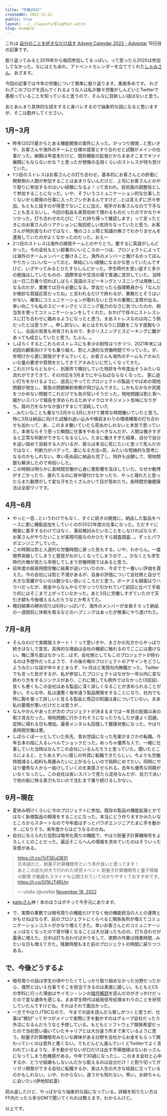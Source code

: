 ```yaml
---
title: "労働2022"
createdAt: 2022-12-21
public: true
layout: ../../layouts/BlogPost.astro
slug: example
---
```

これは [自分のことを好きなだけ話す Advent Calendar 2022 - Adventar](https://adventar.org/calendars/7562) 19日目の記事です。

振り返ってみると2019年から毎回参加してるっぽい。って思ったら2020は参加してなかった。なにはともあれ、アドベントカレンダーを立ててくれた[しゃみさん](https://twitter.com/syarlathotep)、あざます。

今回の記事では今年の労働について簡単に振り返ります。愚痴多めです。
わざわざこのブログを読んでくれるような人は私が散々労働がしんどいとTwitterで愚痴っていることを知っていると思うので、そんなに目新しい話はないと思う。

あとあんまり具体的な話をすると身バレするので抽象的な話になると思いますが、そこは勘弁してください。

## 1月~3月
- 昨年(2021)夏からとある機能開発の案件に入った。がっつり開発…と思いきや、お客さんや海外のチームと仕様の提案とすり合わせと試験がメインの仕事だった。納期は年度末だけど、既存機能の拡張だからまあそこまでキツイ展開にもならないかな？と思ったが想像の五倍くらいのストレスが待ち受けていた。
- 1つ目のストレスはお客さんとの打ち合わせ。基本的にお客さんとの折衝に開発側の人間が参加することはあまりないんだけど、上司にお客さんとのやり取りに参加するのはいい経験になるよ！って言われ、技術面の調整役として参加することになった。いや、そういうコミュニケーション的な仕事したくないから開発の仕事に入ったフシがあるんですけど…とは言えずに渋々参加。もともと話すのが得意でないことに加え、相手がお客さんなので下手なことも言えないし、今回の製品も実質初めて携わるものだったのでかなりキツかった。打ち合わせのたびに「これ持ち帰って確認します」って言ったときにのお客さんのリアクションに毎回悲しい気持ちなっていたと思う。お客さんが特別変なわけではなく、俺のコミュ障と知識の無さでわかりませんを連発していたのがよくなかったのだった。おえ〜
- 2つ目のストレスは海外の開発チームとのやりとり。要するに英語がしんどかった。今の会社もとい部署のいいところの一つは、プロジェクトによっては海外のチームメンバーと働けること。海外のメンバーと働けるのってぼんやりカッコいいなーってのと、単純にいい経験になるかな思っていたんですけど、いざやってみるとひたすらしんどかった。学生時代を思い返すと多少の勉強はしていたものの、国際学会や交流の場で普通に苦労していた。当時は一日二日乗り切ればしばらく英語のスピーキングとリスニングは用無しになるのだが、業務では日々必要になる。学会だったら指導教員から「なんだか微妙な質疑応答だったね」と言われるだけで終わるが、業務だとそうはいかない。確実にコミュニケーションが取れないと日々の業務に支障が出る。幸い向こうも私のスピーキングとリスニング能力のなさに気づいたのか、相当気を使ってコミュニケーションをしてくれた。おかげで徐々にストレスレスに打ち合わせに臨めるようになったと思う。まあストレスなのは向こう側だったとは思うが…。申し訳ない。あとはそれなりに回数をこなす度胸もつくし、会話の背景も共有されるので、多少リスニングとスピーキングに難があっても成立していたと思う。たぶん...。
- しばらくするとこれらのストレスにも多少の耐性はつきつつ、2021年末には初回の顧客向けデモも乗り越え、割と人道的な労働時間でやっていた。が、年明けから更に開発がすすんでいくと、お客さんも海外のチームもアホみたいな量の要求や質問をだしてきてアホみたいに忙しくなってきた。
- これだけならともかく、別案件で検討していた特許を今年度出そうみたいな流れができてきて、その対応を3月までにやらねばならなくなった。 更に追い打ちをかけるように、過去にやってたプロジェクトの製品でやばめの現地問題が発生し、緊急の問題解析依頼が飛び込んできた。しかもなかなか尻尾をつかめない問題でこれだけでも気が狂いそうだった。現地問題は割と客へ細かいスパンで報告を求められるためマイクロマネジメント気味になりがち。肩の力をなかなか抜けずまじで消耗していた
- …みたいなことも重なり2月から3月にかけて異常な時間働いていたと思う。特に3月は納品に向けた試験の追い込みや検収まわりの環境構築の打ち合わせも加わって、あ、このまま働いていたら死ぬかしれないと本気で思っていた。本来ならそう思った瞬間に仕事をやめるべきなんだが、人間は働きすぎると正常な判断ができなくなるらしい。たまに働きすぎた結果、自分で自分を追い詰めて自殺する人がいるが、彼らは本当に死にたいと思って死んだのではなく、判断力がバグって、楽になる方法=死、みたいな短絡的な思考になるのかもしれない。幸い死ぬ前に納品も完了し、特許も出願して、現地問題も解決したので命拾いした。
- この時期は明らかに長時間労働が心身に悪影響を及ぼしていた。なぜか動悸がすごかったり、疲れてるのに夜中寝付けなかったり、やっと寝れたと思ったらまた動悸がして変な汗をたくさんかいて目が覚めたり。長時間労働健康法は全部ウソです。

## 4月~6月
- やっと一息...というわけでもなく、すぐに続きの開発に。納品した製品をベースに更に機能追加をしていくのが2022年度の仕事になった。ただすぐに開発に着手するわけではなく、事前検討みたいなことをしなければならず、お客さんがやりたいことが実現可能なのかひたすら調査調査…。ずっとパワポエンジニアしていた。
- この時期は割と人道的な労働時間に戻った気もする。いや、わからん。一度限界突破してしまうと感覚がおかしくなってしまうので…。少なくとも学生時代の俺が見たら卒倒してしまう労働時間ではあると思う。
- 前年度の超長時間労働に結果が追いついたのか、今までで一番いい評価を貰えた。今の会社には割と不満があるが、自身の評価について会社側と自分で大きな乖離がないのは数少ない良いところだと思う。ボーナスも額面はウハウハだったが、税金やらなんやらでがっつり引かれていて前回と比べて手取り的にはそこまで上がっていなかった。あと3月に労働しすぎていたので天引き額も今後増えるんだろうなとか考えてた。
- 検討結果の締め切りは6月いっぱいで、海外のメンバーが全員そろって納品の一週間前に休暇を取るなどのハプニングはあったが無事にやり遂げれた。

## 7月~8月
- そんなわけで実開発スタート！！って思いきや、まさかの先方からやっぱり続きはなしで宣言。具体的な理由は会社の機密に触れるのでここには書けない。俺に落ち度はなかった…はず。会社側としてもこのプロジェクトが終わるのは予想外だったようで、その後の俺のプロジェクトのアサインをどうしようみたいな話が中々まとまらず、1ヶ月ほど実質社内無職だった。Twitterでも言った気がするが、私が参加したプロジェクトはなぜか一年以内に変な終わり方をするジンクスがあり、これに関しても例外ではなかった(3回目). 良くも悪くもこの会社はある製品に深く詳しくなることが求められることが多い。そんな中、私は運悪く毎年違う製品開発をすることになり、社内でも特に胸を張って詳しいと言える製品と周辺の知識は身についていない。まあ私の要領が悪いだけだとは思うが…
- なんやかんやあったが次のプロジェクトが決まるまでは一年目の配属以来の暇さ具合だった。現地問題に行かされそうになったりもしたが運よく回避。定時に帰れる日も増加。露骨メンタルも回復して健康状態になった。やはり長時間労働は悪。
- しばらくぼーっとしていた矢先、昔お世話になった先輩がまさかの転職。今年五本の指に入るレベルでショックだった。めっちゃ優秀な人で、一緒に仕事していた当時はなんでこの会社にいるんだろうと思っていた。聞いたところによると、とりあえずいい感じの外資に転職できたらしい。今よりも労働時間減るし給料も馬鹿みたいに上がるらしいので純粋にめでたい。同時にやはり優秀な人から一抜けしていくのを実感させられる。去年も優秀な同期がいなくなったし。この会社は長いスパンで見たら泥舟なんだが、自力で泳いで他の船に映る実力もないので沈むまで乗り続けるしかない。

## 9月~現在
- 夏休み明けくらいに今のプロジェクトに参加。既存の製品の機能拡張とかではなく新規製品の開発をすることになった。本当にどう作りますかみたいなところからスタートなので今年度はずっとパワポエンジニアたまに手を動かす…になりそう。来年度からはどうなるのかね。
- 自分に与えられた役割は暗号化周りの機能で、やはり耐量子計算機暗号をよろしくとのことだった。最近そこらへんの情報を求めていたのはそういった背景がある。

<blockquote class="twitter-tweet"><p lang="ja" dir="ltr"><a href="https://t.co/7oTSEuDB31">https://t.co/7oTSEuDB31</a><br>日本語だと、耐量子計算機暗号という本が良いと思ってます！<br>あとこの前九州大で行われた研究イベント 耐量子計算機暗号と量子情報の数理 が動画もスライドも公開されていて分かりやすくておすすめです。<a href="https://t.co/Ol1KJT4RUm">https://t.co/Ol1KJT4RUm</a></p>&mdash; uta8a (@uta8a) <a href="https://twitter.com/uta8a/status/1593560243727835137?ref_src=twsrc%5Etfw">November 18, 2022</a></blockquote> <script async src="https://platform.twitter.com/widgets.js" charset="utf-8"></script>

- [kaitoさん](https://twitter.com/kaito_tateyama?ref_src=twsrc%5Etfw%7Ctwcamp%5Etweetembed%7Ctwterm%5E1593560243727835137%7Ctwgr%5E3a602a5c5bdd43311abff93402d3effb983140c4%7Ctwcon%5Es1_&ref_url=https%3A%2F%2Fpublish.twitter.com%2F%3Fquery%3Dhttps3A2F2Ftwitter.com2Fkaito_tateyama2Fstatus2F1593560243727835137widget%3DTweet)神！本のほうはポチって今手元にあります。

- で、実際の業務では暗号周りの機能だけでなく他の機能担当の人との連携とかもせねばならず、前のプロジェクトにくらべると関係各所が増えてコミュニケーションコストがかなり増えてきた。幸いお客さんとのコミュニケーションはなくなったので胃が痛くなることは大分減ったものの、打ち合わせが露骨に増えた。日中は打ち合わせばかりをして、実際の作業は残業時間...みたいな日も増えてきた。残業時間もまた前のプロジェクトの時間に戻りつつある。

## で、今後どうするよ
- 暗号周りの話は学生の頃やりたくてしっかり取り組めなかった分野だったから、偶然とはいえ仕事でそこを担当できるのは素直に嬉しい。もともとCSの学科に行った理由はサイモン・シンの[暗号解読](https://www.amazon.co.jp/%E6%9A%97%E5%8F%B7%E8%A7%A3%E8%AA%AD%E3%80%88%E4%B8%8A%E3%80%89-%E6%96%B0%E6%BD%AE%E6%96%87%E5%BA%AB-%E3%82%B5%E3%82%A4%E3%83%A2%E3%83%B3-%E3%82%B7%E3%83%B3/dp/410215972X)を読んだのがきっかけだったので変な運命を感じる。まあ学生時代は結局信号処理まわりのことを研究していたんですけどね。それはそれで面白かった。
- 一方でやはりJTBCなので、 今までの話を読んだら察しがつくと思うが、仕事は"検討"ってやつがメインで実際に手を動かすのはグループ会社だったり外注になるんだろうなと予想している。もともとソフトウェア開発希望だったので当初思い描いていたキャリアとは大分違う所まで来ているように思う。耐量子計算機暗号みたいな興味がある分野を会社からお金をもらって関わっていくのは意外と悪くない。でもどんどん進んでいくとTwitterでよく言われているような、手を動かせないが口だけは出す市場価値はないおっさんになってしまう危機感がある。今年で30歳になったし、このまま会社と心中するか、どうせ結婚もしないんだから飢えるのは自分だけ！と割り切ってガリガリ開発ができる会社に転職するか、実は人生の大きな岐路に立っているのかもしれない。いや、わからない。違うかも知れない。怖い。お姉ちゃんに会いたい(伊地知虹夏)

読み返したけど、やっぱかなり抽象的な話になっている。詳細を知りたい方はFF内だったら多分DMで聞いてくれれば教えます。わからんけど。

以上です。
